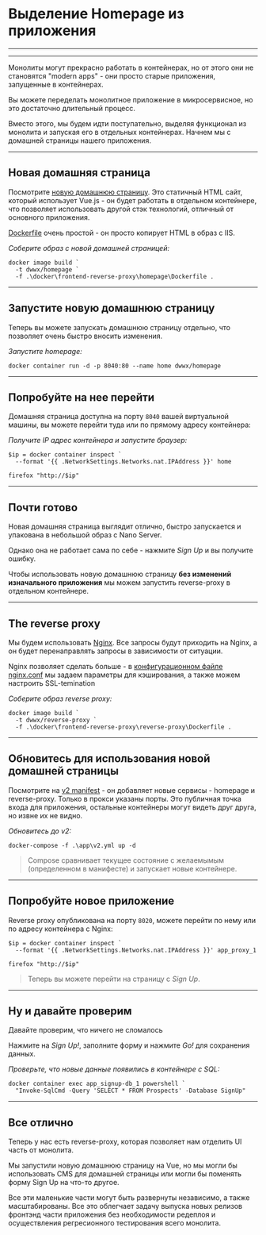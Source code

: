 ﻿# Выделение Homepage из приложения

---

<section data-background-image="https://github.com/akamenev/docker-windows-workshop/blob/master/slides/img/frontend/Slide2.PNG?raw=true">

---

Монолиты могут прекрасно работать в контейнерах, но от этого они не становятся "modern apps" - они просто старые приложения, запущенные в контейнерах.

Вы можете переделать монолитное приложение в микросервисное, но это достаточно длительный процесс. 

Вместо этого, мы будем идти поступательно, выделяя функционал из монолита и запуская его в отдельных контейнерах. Начнем мы с домашней страницы нашего приложения.

---

## Новая домашняя страница

Посмотрите [новую домашнюю страницу](https://github.com/akamenev/docker-windows-workshop/blob/master/docker/frontend-reverse-proxy/homepage/index.html). Это статичный HTML сайт, который использует Vue.js - он будет работать в отдельном контейнере, что позволяет использовать другой стэк технологий, отличный от основного приложения.

[Dockerfile](https://github.com/akamenev/docker-windows-workshop/blob/master/docker/frontend-reverse-proxy/homepage/Dockerfile) очень простой - он просто копирует HTML в образ с IIS.

_Соберите образ с новой домашней страницей:_

```
docker image build `
  -t dwwx/homepage `
  -f .\docker\frontend-reverse-proxy\homepage\Dockerfile .
```

---

## Запустите новую домашнюю страницу

Теперь вы можете запускать домашнюю страницу отдельно, что позволяет очень быстро вносить изменения. 

_Запустите homepage:_

```
docker container run -d -p 8040:80 --name home dwwx/homepage
```

---

## Попробуйте на нее перейти

Домашняя страница доступна на порту `8040` вашей виртуальной машины, вы можете перейти туда или по прямому адресу контейнера:

_Получите IP адрес контейнера и запустите браузер:_

```
$ip = docker container inspect `
  --format '{{ .NetworkSettings.Networks.nat.IPAddress }}' home

firefox "http://$ip"
```

---

## Почти готово

Новая домашняя страница выглядит отлично, быстро запускается и упакована в небольшой образ с Nano Server.

Однако она не работает сама по себе - нажмите _Sign Up_ и вы получите ошибку.

Чтобы использовать новую домашнюю страницу **без изменений изначального приложения** мы можем запустить reverse-proxy в отдельном контейнере.

---

## The reverse proxy

Мы будем использовать [Nginx](http://nginx.org/en/). Все запросы будут приходить на Nginx, а он будет перенаправлять запросы в зависимости от ситуации.

Nginx позволяет сделать больше - в [конфигурационном файле nginx.conf](https://github.com/akamenev/docker-windows-workshop/blob/master/docker/frontend-reverse-proxy/reverse-proxy/conf/nginx.conf) мы задаем параметры для кэширования, а также можем настроить SSL-temination

_Соберите образ reverse proxy:_

```
docker image build `
  -t dwwx/reverse-proxy `
  -f .\docker\frontend-reverse-proxy\reverse-proxy\Dockerfile .
```

---

## Обновитесь для использования новой домашней страницы

Посмотрите на [v2 manifest](https://github.com/akamenev/docker-windows-workshop/blob/master/app/v2.yml) - он добавляет новые сервисы - homepage и reverse-proxy.
Только в прокси указаны порты. Это публичная точка входа для приложения, остальные контейнеры могут видеть друг друга, но извне их не видно.

_Обновитесь до v2:_

```
docker-compose -f .\app\v2.yml up -d
```

> Compose сравнивает текущее состояние с желаемымым (определенном в манифесте) и запускает новые контейнере. 

---

## Попробуйте новое приложение

Reverse proxy опубликована на порту `8020`, можете перейти по нему или по адресу контейнера с Nginx:

```
$ip = docker container inspect `
  --format '{{ .NetworkSettings.Networks.nat.IPAddress }}' app_proxy_1

firefox "http://$ip"
```

> Теперь вы можете перейти на страницу с _Sign Up_.

---

## Ну и давайте проверим

Давайте проверим, что ничего не сломалось

Нажмите на _Sign Up!_, заполните форму и нажмите _Go!_ для сохранения данных.

_Проверьте, что новые данные появились в контейнере с SQL:_

```
docker container exec app_signup-db_1 powershell `
  "Invoke-SqlCmd -Query 'SELECT * FROM Prospects' -Database SignUp"
```

---

## Все отлично

Теперь у нас есть reverse-proxy, которая позволяет нам отделить UI часть от монолита. 

Мы запустили новую домашнюю страницу на Vue, но мы могли бы использовать CMS для домашней страницы или могли бы поменять форму Sign Up на что-то другое.

Все эти маленькие части могут быть развернуты независимо, а также масштабированы. Все это облегчает задачу выпуска новых релизов фронтэнд части приложения без необходимости редеплоя и осуществления регресионного тестирования всего монолита.
